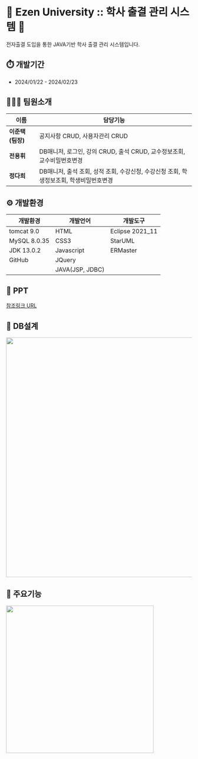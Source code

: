 # 🏫 Ezen University :: 학사 출결 관리 시스템 🏫
전자출결 도입을 통한 JAVA기반 학사 출결 관리 시스템입니다.

## ⏱️ 개발기간
* 2024/01/22 - 2024/02/23

## 🧑‍🤝‍🧑 팀원소개
|이름|담당기능|
|------|---|
|**이준택 (팀장)**|공지사항 CRUD, 사용자관리 CRUD|
|**전용휘**|DB매니저, 로그인, 강의 CRUD, 출석 CRUD, 교수정보조회, 교수비밀번호변경|
|**정다희**|DB매니저, 출석 조회, 성적 조회, 수강신청, 수강신청 조회, 학생정보조회, 학생비밀번호변경|

## ⚙️ 개발환경
|개발환경|개발언어|개발도구|
|---|---|---|
|tomcat 9.0|HTML|Eclipse 2021_11|
MySQL 8.0.35|CSS3|StarUML|
JDK 13.0.2|Javascript|ERMaster|
GitHub|JQuery||
||JAVA(JSP, JDBC)||

## 📑 PPT
[참조링크 URL](https://www.canva.com/design/DAGF1Q5LhTA/QcEFZ0CuzNb3_xx-2AZDbg/view?utm_content=DAGF1Q5LhTA&utm_campaign=designshare&utm_medium=link&utm_source=editor)

## 📗 DB설계
<img src="" height="650px">

## 📌 주요기능
<img src="" height="400px">



